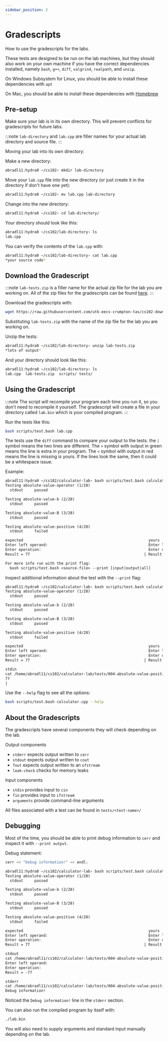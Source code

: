 ```yaml
---
sidebar_position: 2
---
```


# Gradescripts

How to use the gradescripts for the labs.

These tests are designed to be run on the lab machines, but they should also work on your own machine if you have the correct dependencies installed, namely `bash`, `g++`, `diff`, `valgrind`, `realpath`, and `unzip`.

On Windows Subsystem for Linux, you should be able to install these dependencies with `apt`

On Mac, you should be able to install these dependencies with [Homebrew](https://brew.sh/)

## Pre-setup

Make sure your lab is in its own directory. This will prevent conflicts for gradescripts for future labs.

:::note
`lab-directory` and `lab.cpp` are filler names for your actual lab directory and source file.
:::

Moving your lab into its own directory:

Make a new directory:

```bash
abradl11:hydra0 ~/cs102› mkdir lab-directory
```

Move your `lab.cpp` file into the new directory (or just create it in the directory if don't have one yet):

```bash
abradl11:hydra0 ~/cs102› mv lab.cpp lab-directory
```

Change into the new directory:

```bash
abradl11:hydra0 ~/cs102› cd lab-directory/
```

Your directory should look like this:

```bash
abradl11:hydra0 ~/cs102/lab-directory› ls
lab.cpp
```

You can verify the contents of the `lab.cpp` with:

```bash
abradl11:hydra0 ~/cs102/lab-directory› cat lab.cpp
*your source code*
```

## Download the Gradescript

:::note
`lab-tests.zip` is a filler name for the actual zip file for the lab you are working on.
All of the zip files for the gradescripts can be found [here](https://github.com/utk-eecs-crumpton-tas/cs102-downloads/tree/main/tests).
:::

Download the gradescripts with:

```bash
wget https://raw.githubusercontent.com/utk-eecs-crumpton-tas/cs102-downloads/main/tests/lab-tests.zip
```

Substituting `lab-tests.zip` with the name of the zip file for the lab you are working on.

Unzip the tests:

```bash
abradl11:hydra0 ~/cs102/lab-directory› unzip lab-tests.zip
*lots of output*
```

And your directory should look like this:

```bash
abradl11:hydra0 ~/cs102/lab-directory› ls
lab.cpp  lab-tests.zip  scripts/ tests/
```

## Using the Gradescript

:::note
The script will recompile your program each time you run it, so you don't need to recompile it yourself.
The gradescript will create a file in your directory called `lab.bin` which is your compiled program.
:::

Run the tests like this:

```bash
bash scripts/test.bash lab.cpp
```

The tests use the `diff` command to compare your output to the tests. the `|` symbol means the two lines are different. The `>` symbol with output in green means the line is extra in your program. The `<` symbol with output in red means the line is missing is yours. If the lines look the same, then it could be a whitespace issue.

Example:

```txt
abradl11:hydra0 ~/cs102/calculator-lab› bash scripts/test.bash calculator.cpp
Testing absolute-value-operator (1/28)
  stdout     passed

Testing absolute-value-b (2/28)
  stdout     passed

Testing absolute-value-B (3/28)
  stdout     passed

Testing absolute-value-positive (4/28)
  stdout     failed

expected                                                        yours
Enter left operand:                                             Enter left operand:
Enter operation:                                                Enter operation:
Result = 77                                                   | Result = -77

For more info run with the print flag:
  bash scripts/test.bash <source-file> --print [input|output|all]
```

Inspect additional information about the test with the `--print` flag:

```txt
abradl11:hydra0 ~/cs102/calculator-lab› bash scripts/test.bash calculator.cpp --print input
Testing absolute-value-operator (1/28)
  stdout     passed

Testing absolute-value-b (2/28)
  stdout     passed

Testing absolute-value-B (3/28)
  stdout     passed

Testing absolute-value-positive (4/28)
  stdout     failed

expected                                                        yours
Enter left operand:                                             Enter left operand:
Enter operation:                                                Enter operation:
Result = 77                                                   | Result = -77

stdin
cat /home/abradl11/cs102/calculator-lab/tests/004-absolute-value-positive/stdin.tmp.txt
77
|
```

Use the `--help` flag to see all the options:

```bash
bash scripts/test.bash calculator.cpp --help
```

## About the Gradescripts

The gradescripts have several components they will check depending on the lab.

Output components

- `stderr` expects output written to `cerr`
- `stdout` expects output written to `cout`
- `fout` expects output written to an `ofstream`
- `leak-check` checks for memory leaks

Input components

- `stdin` provides input to `cin`
- `fin` provides input to `ifstream`
- `arguments` provide command-line arguments

All files associated with a test can be found in `tests/<test-name>/`

## Debugging

Most of the time, you should be able to print debug information to `cerr` and inspect it with `--print output`.

Debug statement:

```cpp
cerr << "Debug information!" << endl;
```

```txt
abradl11:hydra0 ~/cs102/calculator-lab› bash scripts/test.bash calculator.cpp --print output
Testing absolute-value-operator (1/28)
  stdout     passed

Testing absolute-value-b (2/28)
  stdout     passed

Testing absolute-value-B (3/28)
  stdout     passed

Testing absolute-value-positive (4/28)
  stdout     failed

expected                                                        yours
Enter left operand:                                             Enter left operand:
Enter operation:                                                Enter operation:
Result = 77                                                   | Result = -77

stdout
cat /home/abradl11/cs102/calculator-lab/tests/004-absolute-value-positive/stdout.tmp.txt
Enter left operand:
Enter operation:
Result = -77

stderr
cat /home/abradl11/cs102/calculator-lab/tests/004-absolute-value-positive/stderr.tmp.txt
Debug information!
```

Noticed the `Debug information!` line in the `stderr` section.

You can also run the compiled program by itself with:

```bash
./lab.bin
```

You will also need to supply arguments and standard input manually depending on the lab.
